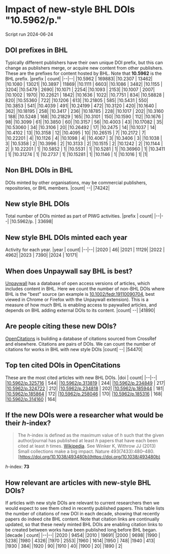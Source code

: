# Impact of new-style BHL DOIs "10.5962/p."
Script run 2024-06-24

## DOI prefixes in BHL
Typically different publishers have their own unique DOI prefix, but this can change as publishers merge, or acquire new content from other publishers. These are the prefixes for content hosted by BHL. Note that **10.5962** is the BHL prefix.
|prefix | count|
|--|--|
|10.5962 | 169883|
|10.2307 | 13462|
|10.1080 | 13021|
|10.3897 | 11869|
|10.1111 | 6603|
|10.1086 | 3482|
|10.1155 | 3204|
|10.5479 | 2690|
|10.1071 | 2254|
|10.1093 | 2153|
|10.1007 | 2007|
|10.1002 | 1970|
|10.22621 | 1842|
|10.1636 | 1022|
|10.7751 | 834|
|10.58828 | 820|
|10.55360 | 722|
|10.1206 | 613|
|10.21805 | 585|
|10.5431 | 550|
|10.3853 | 541|
|10.4039 | 491|
|10.24199 | 472|
|10.3120 | 420|
|10.1640 | 362|
|10.18195 | 258|
|10.3417 | 236|
|10.18785 | 228|
|10.1017 | 202|
|10.3160 | 188|
|10.5248 | 168|
|10.21829 | 165|
|10.3101 | 150|
|10.1590 | 112|
|10.1676 | 98|
|10.3099 | 61|
|10.3850 | 60|
|10.3157 | 56|
|10.4003 | 43|
|10.17082 | 35|
|10.53060 | 34|
|10.3106 | 20|
|10.26492 | 17|
|10.2475 | 14|
|10.1037 | 14|
|10.4102 | 13|
|10.3158 | 12|
|10.4095 | 10|
|10.26515 | 7|
|10.2172 | 7|
|10.22201 | 4|
|10.1126 | 4|
|10.1098 | 4|
|10.4067 | 3|
|10.3406 | 3|
|10.1038 | 3|
|10.5358 | 2|
|10.3996 | 2|
|10.3133 | 2|
|10.1515 | 2|
|10.1242 | 2|
|10.1144 | 2|
|I 10.22201 | 1|
|10.5852 | 1|
|10.5531 | 1|
|10.5281 | 1|
|10.36960 | 1|
|10.3411 | 1|
|10.31274 | 1|
|10.2737 | 1|
|10.15281 | 1|
|10.1146 | 1|
|10.1016 | 1|
|1|


## Non BHL DOIs in BHL
DOIs minted by other organisations, may be commercial publishers, repositories, or BHL members.
|count|
--|
|74242|


## New style BHL DOIs
Total number of DOIs minted as part of PIWG activities.
|prefix | count|
|--|--|
|10.5962/p. | 33698|


## New style BHL DOIs minted each year
Activity for each year.
|year | count|
|--|--|
|2020 | 46|
|2021 | 11129|
|2022 | 4962|
|2023 | 7390|
|2024 | 10171|


## When does Unpaywall say BHL is best?
[Unpaywall](https://unpaywall.org/) has a database of open access versions of articles, which includes content in BHL. Here we count the number of non-BHL DOIs where BHL is the "best" source (an example is [10.1002/fedr.19110090704](http://doi.org/10.1002/fedr.19110090704), best viewed in Chrome or Firefox with the Unpaywall extension). This is a measure of how much BHL is enabling access to paywalled articles, and depends on BHL adding external DOIs to its content.
|count|
--|
|41890|


## Are people citing these new DOIs?
[OpenCitations](http://opencitations.net) is building a database of citations sourced from CrossRef and elsewhere. Citations are pairs of DOIs. We can count the number of citations for works in BHL with new style DOIs
|count|
--|
|54470|


## Top ten cited DOIs in OpenCitations
These are the most cited articles with new BHL DOIs.
|doi | count|
|--|--|
|[10.5962/p.325716](https://doi.org/10.5962/p.325716) | 544|
|[10.5962/p.313819](https://doi.org/10.5962/p.313819) | 244|
|[10.5962/p.234849](https://doi.org/10.5962/p.234849) | 217|
|[10.5962/p.324722](https://doi.org/10.5962/p.324722) | 212|
|[10.5962/p.234818](https://doi.org/10.5962/p.234818) | 202|
|[10.5962/p.185944](https://doi.org/10.5962/p.185944) | 181|
|[10.5962/p.185864](https://doi.org/10.5962/p.185864) | 172|
|[10.5962/p.258046](https://doi.org/10.5962/p.258046) | 170|
|[10.5962/p.185316](https://doi.org/10.5962/p.185316) | 168|
|[10.5962/p.314160](https://doi.org/10.5962/p.314160) | 164|


## If the new DOIs were a researcher what would be their _h_-index?
> The _h_-index is defined as the maximum value of _h_ such that the given author/journal has published at least _h_ papers that have each been cited at least _h_ times. [Wikipedia](https://en.wikipedia.org/wiki/H-index). See Winker K, Withrow JJ (2013) Small collections make a big impact. Nature 493(7433):480–480. [https://doi.org/10.1038/493480b](https://doi.org/10.1038/493480b)

_h_-index: **73**

## How relevant are articles with new-style BHL DOIs?
If articles with new style DOIs are relevant to current researchers then we would expect to see them cited in recently published papers. This table lists the number of citations of new DOI in each decade, showing that recently papers do indeed cite BHL content. Note that citation links are continually updated, so that these newly minted BHL DOIs are enabling citation links to be created between works have been published long before BHL began.
|decade | count|
|--|--|
|2020 | 9454|
|2010 | 19691|
|2000 | 9698|
|1990 | 5238|
|1980 | 4326|
|1970 | 2553|
|1960 | 1614|
|1950 | 748|
|1940 | 413|
|1930 | 384|
|1920 | 90|
|1910 | 40|
|1900 | 20|
|1890 | 2|


